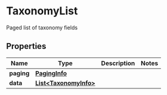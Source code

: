 

# TaxonomyList

Paged list of taxonomy fields

## Properties

| Name | Type | Description | Notes |
|------------ | ------------- | ------------- | -------------|
|**paging** | [**PagingInfo**](PagingInfo.md) |  |  |
|**data** | [**List&lt;TaxonomyInfo&gt;**](TaxonomyInfo.md) |  |  |



